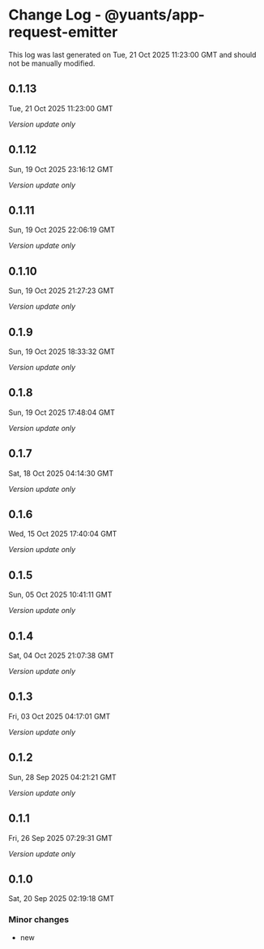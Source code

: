 # Change Log - @yuants/app-request-emitter

This log was last generated on Tue, 21 Oct 2025 11:23:00 GMT and should not be manually modified.

## 0.1.13
Tue, 21 Oct 2025 11:23:00 GMT

_Version update only_

## 0.1.12
Sun, 19 Oct 2025 23:16:12 GMT

_Version update only_

## 0.1.11
Sun, 19 Oct 2025 22:06:19 GMT

_Version update only_

## 0.1.10
Sun, 19 Oct 2025 21:27:23 GMT

_Version update only_

## 0.1.9
Sun, 19 Oct 2025 18:33:32 GMT

_Version update only_

## 0.1.8
Sun, 19 Oct 2025 17:48:04 GMT

_Version update only_

## 0.1.7
Sat, 18 Oct 2025 04:14:30 GMT

_Version update only_

## 0.1.6
Wed, 15 Oct 2025 17:40:04 GMT

_Version update only_

## 0.1.5
Sun, 05 Oct 2025 10:41:11 GMT

_Version update only_

## 0.1.4
Sat, 04 Oct 2025 21:07:38 GMT

_Version update only_

## 0.1.3
Fri, 03 Oct 2025 04:17:01 GMT

_Version update only_

## 0.1.2
Sun, 28 Sep 2025 04:21:21 GMT

_Version update only_

## 0.1.1
Fri, 26 Sep 2025 07:29:31 GMT

_Version update only_

## 0.1.0
Sat, 20 Sep 2025 02:19:18 GMT

### Minor changes

- new

